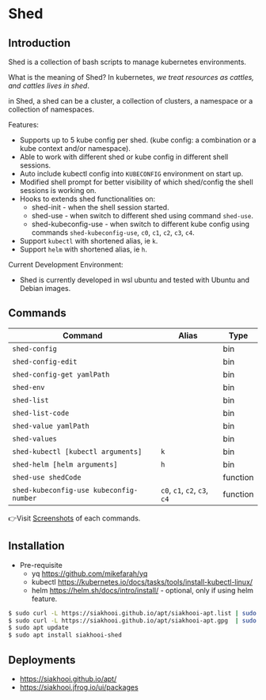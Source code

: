 # Shed

## Introduction

Shed is a collection of bash scripts to manage kubernetes environments.

What is the meaning of Shed? In kubernetes, _we treat resources as cattles, and cattles lives in shed_.

in Shed, a shed can be a cluster, a collection of clusters, a namespace or a collection of namespaces.

Features:

- Supports up to 5 kube config per shed. (kube config: a combination or a kube context and/or namespace).
- Able to work with different shed or kube config in different shell sessions.
- Auto include kubectl config into `KUBECONFIG` environment on start up.
- Modified shell prompt for better visibility of which shed/config the shell sessions is working on.
- Hooks to extends shed functionalities on:
  - shed-init - when the shell session started.
  - shed-use - when switch to different shed using command `shed-use`.
  - shed-kubeconfig-use - when switch to different kube config using commands `shed-kubeconfig-use`, `c0`, `c1`, `c2`, `c3`, `c4`.
- Support `kubectl` with shortened alias, ie `k`.
- Support `helm` with shortened alias, ie `h`.

Current Development Environment:

- Shed is currently developed in wsl ubuntu and tested with Ubuntu and Debian images.

## Commands

| Command                                 | Alias                        | Type     |
| --------------------------------------- | ---------------------------- | -------- |
| `shed-config`                           |                              | bin      |
| `shed-config-edit`                      |                              | bin      |
| `shed-config-get yamlPath`              |                              | bin      |
| `shed-env`                              |                              | bin      |
| `shed-list`                             |                              | bin      |
| `shed-list-code`                        |                              | bin      |
| `shed-value yamlPath`                   |                              | bin      |
| `shed-values`                           |                              | bin      |
| `shed-kubectl [kubectl arguments]`      | `k`                          | bin      |
| `shed-helm [helm arguments]`            | `h`                          | bin      |
| `shed-use shedCode`                     |                              | function |
| `shed-kubeconfig-use kubeconfig-number` | `c0`, `c1`, `c2`, `c3`, `c4` | function |

👉Visit [Screenshots](screenshots/Screenshots.md) of each commands.

## Installation

- Pre-requisite
  - yq <https://github.com/mikefarah/yq>
  - kubectl <https://kubernetes.io/docs/tasks/tools/install-kubectl-linux/>
  - helm <https://helm.sh/docs/intro/install/> - optional, only if using helm feature.

```bash
$ sudo curl -L https://siakhooi.github.io/apt/siakhooi-apt.list | sudo tee /etc/apt/sources.list.d/siakhooi-apt.list > /dev/null
$ sudo curl -L https://siakhooi.github.io/apt/siakhooi-apt.gpg  | sudo tee /usr/share/keyrings/siakhooi-apt.gpg > /dev/null
$ sudo apt update
$ sudo apt install siakhooi-shed
```

## Deployments

- <https://siakhooi.github.io/apt/>
- <https://siakhooi.jfrog.io/ui/packages>
